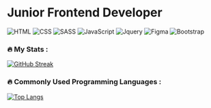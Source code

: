 
# Junior Frontend Developer

![HTML](https://img.shields.io/badge/HTML-222222?style=for-the-badge&logo=HTML&logoColor=ffa500)
![CSS](https://img.shields.io/badge/Css-222222?style=for-the-badge&logo=CSS&logoColor=2965f1)
![SASS](https://img.shields.io/badge/Sass-222222?style=for-the-badge&logo=Sass&logoColor=cc6699)
![JavaScript](https://img.shields.io/badge/JavaScript-222222?style=for-the-badge&logo=JavaScript&logoColor=f0db4f)
![Jquery](https://img.shields.io/badge/Jquery-222222?style=for-the-badge&logo=Jquery&logoColor=0868ac)
![Figma](https://img.shields.io/badge/Figma-222222?style=for-the-badge&logo=Figma&logoColor=e64a1c)
![Bootstrap](https://img.shields.io/badge/Bootstrap-222222?style=for-the-badge&logo=Bootstrap&logoColor=7911ee)

### :fire: My Stats :
[![GitHub Streak](http://github-readme-streak-stats.herokuapp.com?user=isikdev&theme=github-dark-blue&hide_border=true&border_radius=10&date_format=M%20j%5B%2C%20Y%5D&exclude_days=Sun%2CMon%2CTue%2CWed%2CThu%2CFri)](https://git.io/streak-stats)

### :fire: Commonly Used Programming Languages : 
[![Top Langs](https://github-readme-stats.vercel.app/api/top-langs/?username=isikdev)](https://github.com/anuraghazra/github-readme-stats)